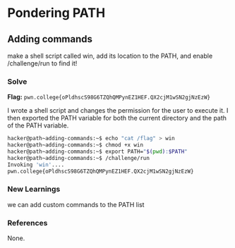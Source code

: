 # Pondering PATH

## Adding commands
make a shell script called win, add its location to the PATH, and enable /challenge/run to find it!

### Solve
**Flag:** `pwn.college{oPldhscS98G6TZQhQMPynEZ1HEF.QX2cjM1wSN2gjNzEzW}`

I wrote a shell script and changes the permission for the user to execute it. I then exported the PATH variable for both the current directory and the path of the PATH variable. 

```bash
hacker@path~adding-commands:~$ echo "cat /flag" > win
hacker@path~adding-commands:~$ chmod +x win
hacker@path~adding-commands:~$ export PATH="$(pwd):$PATH"
hacker@path~adding-commands:~$ /challenge/run 
Invoking 'win'....
pwn.college{oPldhscS98G6TZQhQMPynEZ1HEF.QX2cjM1wSN2gjNzEzW}
```

### New Learnings
we can add custom commands to the PATH list

### References 
None. 
